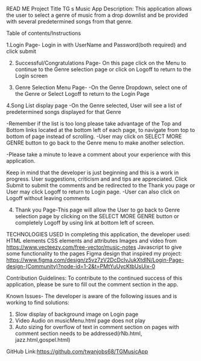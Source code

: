 READ ME
Project Title   TG s Music App
Description: This application allows the user to select a genre of music from a drop downlist and be provided with several predetermined songs from that genre. 

Table of contents/Instructions

1.Login Page-
Login in with UserName and Password(both required) and click submit

2. Successful/Congratulations Page-
On this page click on the Menu to continue to the Genre selection page or click on Logoff to return to the Login screen 

3. Genre Selection Menu Page-
-On the Genre Dropdown, select one of the Genre or Select Logoff to return to the Login Page

4.Song List display page
-On the Genre selected, User will see a list of predetermined songs displayed for that Genre 

-Remember if the list is too long please take advantage of the Top and Bottom links located at the bottom left of each page, to navigate from top to bottom of page instead of scrolling.
-User may click on SELECT MORE GENRE button to go back to the Genre menu to make another selection.

-Please take a minute to leave a comment about your experience with this application.

Keep in mind that the developer is just beginning and this is a work in progress.  User suggestions, criticism and and tips are appreciated. Click Submit to submit the comments and be redirected to the Thank you page or User may click Logoff to return to Login page.
-User can also click on Logoff without leaving comments

4. Thank you Page-This page will allow the User to go back to Genre selection page by clicking on the SELECT MORE GENRE button or completely Logoff by using link at bottom left of screen.

TECHNOLOGIES USED
In completing this application, the developer used:
HTML elements
CSS elements and attributes
Images and video from https://www.vecteezy.com/free-vector/music-notes
Javascript to give some functionality to the pages
Figma design that inspired my project: https://www.figma.com/design/z5vz7zV2DcDcIvJukXtdIN/Login-Page-design-(Community)?node-id=1-2&t=PMtYuUycKtbUsUix-0


Contribution Guidelines:
To contribute to the continued success of this application, please be sure to fill out the comment section in the app. 

Known Issues-
The developer is aware of the following issues and is working to find solutions:
1. Slow display of background image on Login page
2.  Video Audio on musicMenu.html page does not play
3. Auto sizing for overflow of text in comment section on pages with comment section needs to be addressed(rNb.html, jazz.html,gospel.html)

GitHub Link:https://github.com/twanjobs68/TGMusicApp

